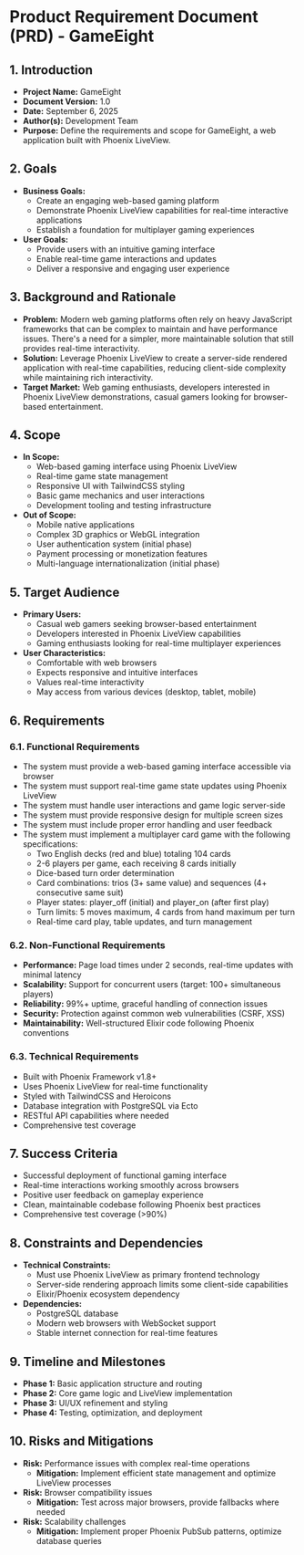 # Product Requirement Document (PRD) - GameEight

## 1. Introduction
* **Project Name:** GameEight
* **Document Version:** 1.0
* **Date:** September 6, 2025
* **Author(s):** Development Team
* **Purpose:** Define the requirements and scope for GameEight, a web application built with Phoenix LiveView.

## 2. Goals
* **Business Goals:**
  - Create an engaging web-based gaming platform
  - Demonstrate Phoenix LiveView capabilities for real-time interactive applications
  - Establish a foundation for multiplayer gaming experiences
* **User Goals:**
  - Provide users with an intuitive gaming interface
  - Enable real-time game interactions and updates
  - Deliver a responsive and engaging user experience

## 3. Background and Rationale
* **Problem:** Modern web gaming platforms often rely on heavy JavaScript frameworks that can be complex to maintain and have performance issues. There's a need for a simpler, more maintainable solution that still provides real-time interactivity.
* **Solution:** Leverage Phoenix LiveView to create a server-side rendered application with real-time capabilities, reducing client-side complexity while maintaining rich interactivity.
* **Target Market:** Web gaming enthusiasts, developers interested in Phoenix LiveView demonstrations, casual gamers looking for browser-based entertainment.

## 4. Scope
* **In Scope:**
  - Web-based gaming interface using Phoenix LiveView
  - Real-time game state management
  - Responsive UI with TailwindCSS styling
  - Basic game mechanics and user interactions
  - Development tooling and testing infrastructure
* **Out of Scope:**
  - Mobile native applications
  - Complex 3D graphics or WebGL integration
  - User authentication system (initial phase)
  - Payment processing or monetization features
  - Multi-language internationalization (initial phase)

## 5. Target Audience
* **Primary Users:**
  - Casual web gamers seeking browser-based entertainment
  - Developers interested in Phoenix LiveView capabilities
  - Gaming enthusiasts looking for real-time multiplayer experiences
* **User Characteristics:**
  - Comfortable with web browsers
  - Expects responsive and intuitive interfaces
  - Values real-time interactivity
  - May access from various devices (desktop, tablet, mobile)

## 6. Requirements
### 6.1. Functional Requirements
* The system must provide a web-based gaming interface accessible via browser
* The system must support real-time game state updates using Phoenix LiveView
* The system must handle user interactions and game logic server-side
* The system must provide responsive design for multiple screen sizes
* The system must include proper error handling and user feedback
* The system must implement a multiplayer card game with the following specifications:
  - Two English decks (red and blue) totaling 104 cards
  - 2-6 players per game, each receiving 8 cards initially
  - Dice-based turn order determination
  - Card combinations: trios (3+ same value) and sequences (4+ consecutive same suit)
  - Player states: player_off (initial) and player_on (after first play)
  - Turn limits: 5 moves maximum, 4 cards from hand maximum per turn
  - Real-time card play, table updates, and turn management

### 6.2. Non-Functional Requirements
* **Performance:** Page load times under 2 seconds, real-time updates with minimal latency
* **Scalability:** Support for concurrent users (target: 100+ simultaneous players)
* **Reliability:** 99%+ uptime, graceful handling of connection issues
* **Security:** Protection against common web vulnerabilities (CSRF, XSS)
* **Maintainability:** Well-structured Elixir code following Phoenix conventions

### 6.3. Technical Requirements
* Built with Phoenix Framework v1.8+
* Uses Phoenix LiveView for real-time functionality
* Styled with TailwindCSS and Heroicons
* Database integration with PostgreSQL via Ecto
* RESTful API capabilities where needed
* Comprehensive test coverage

## 7. Success Criteria
* Successful deployment of functional gaming interface
* Real-time interactions working smoothly across browsers
* Positive user feedback on gameplay experience
* Clean, maintainable codebase following Phoenix best practices
* Comprehensive test coverage (>90%)

## 8. Constraints and Dependencies
* **Technical Constraints:**
  - Must use Phoenix LiveView as primary frontend technology
  - Server-side rendering approach limits some client-side capabilities
  - Elixir/Phoenix ecosystem dependency
* **Dependencies:**
  - PostgreSQL database
  - Modern web browsers with WebSocket support
  - Stable internet connection for real-time features

## 9. Timeline and Milestones
* **Phase 1:** Basic application structure and routing
* **Phase 2:** Core game logic and LiveView implementation
* **Phase 3:** UI/UX refinement and styling
* **Phase 4:** Testing, optimization, and deployment

## 10. Risks and Mitigations
* **Risk:** Performance issues with complex real-time operations
  - **Mitigation:** Implement efficient state management and optimize LiveView processes
* **Risk:** Browser compatibility issues
  - **Mitigation:** Test across major browsers, provide fallbacks where needed
* **Risk:** Scalability challenges
  - **Mitigation:** Implement proper Phoenix PubSub patterns, optimize database queries
